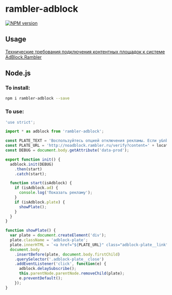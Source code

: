 # rambler-adblock
[![NPM version](https://img.shields.io/npm/v/rambler-adblock.svg)](https://www.npmjs.com/package/rambler-adblock)

## Usage

[Технические требования подключения контентных площадок к системе AdBlock.Rambler](https://confluence.rambler-co.ru/pages/viewpage.action?pageId=22874571)

## Node.js

### To install:

```sh
npm i rambler-adblock --save
```

### To use:

```js
'use strict';

import * as adblock from 'rambler-adblock';

const PLATE_TEXT = 'Воспользуйтесь опцией отключения рекламы. Если у&nbsp;вас она уже активирована, то нажмите сюда.';
const PLATE_URL = 'http://noadblock.rambler.ru/verify?content=' + location.hostname;
const DEBUG = document.body.getAttribute('data-prod');

export function init() {
  adblock.init(DEBUG)
    .then(start)
    .catch(start);

  function start(isAdblock) {
    if (isAdblock.ad) {
      console.log('Показать рекламу');
    }
    if (isAdblock.plate) {
      showPlate();
    }
  }
}

function showPlate() {
  var plate = document.createElement('div');
  plate.className = 'adblock-plate';
  plate.innerHTML = `<a href="${PLATE_URL}" class="adblock-plate__link">${PLATE_TEXT}</a><span class="adblock-plate__close"></span>`;
  document.body
    .insertBefore(plate, document.body.firstChild)
    .querySelector('.adblock-plate__close')
    .addEventListener('click', function(e) {
      adblock.delaySubscribe();
      this.parentNode.parentNode.removeChild(plate);
      e.preventDefault();
    });
}
```
